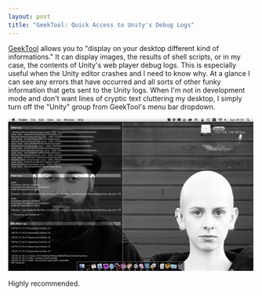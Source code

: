 ```yaml
---
layout: post
title: "GeekTool: Quick Access to Unity's Debug Logs"
---
```


[GeekTool](http://projects.tynsoe.org/en/geektool/) allows you to "display on your desktop different kind of informations." It can display images, the results of shell scripts, or in my case, the contents of Unity's web player debug logs. This is especially useful when the Unity editor crashes and I need to know why. At a glance I can see any errors that have occurred and all sorts of other funky information that gets sent to the Unity logs. When I'm not in development mode and don't want lines of cryptic text cluttering my desktop, I simply turn off the "Unity" group from GeekTool's menu bar dropdown.

<img alt="GeekTool Unity logs overlay" src="/images/geektool-unity.jpg">

Highly recommended.

